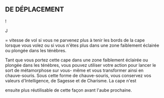 ## DE DÉPLACEMENT


!

J

=
vitesse de vol si vous ne parvenez plus à tenir les bords de la
cape lorsque vous volez ou si vous n'êtes plus dans une zone
faiblement éclairée ou plongée dans les ténèbres.

Tant que vous portez cette cape dans une zone faiblement
éclairée ou plongée dans les ténèbres, vous pouvez utiliser
votre action pour lancer le sort de métamorphose sur vous-
même et vous transformer ainsi en chauve-souris. Sous
cette forme de chauve-souris, vous conservez vos valeurs
d'Intelligence, de Sagesse et de Charisme. La cape n'est

ensuite plus réutilisable de cette façon avant l'aube prochaine.
